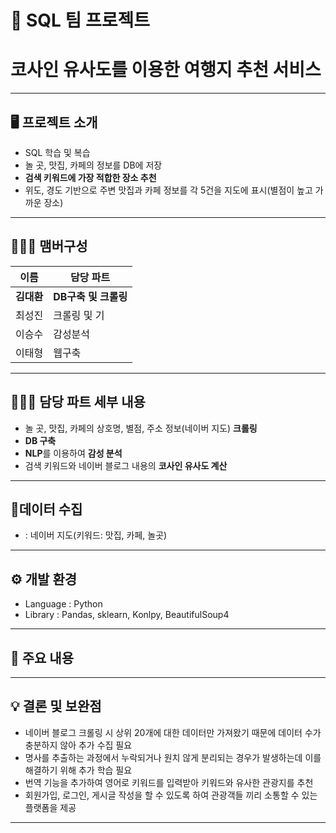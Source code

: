 # 🚩 SQL 팀 프로젝트
# **코사인 유사도를 이용한 여행지 추천 서비스**
----------------------------------------------------------

## 🖥️ 프로젝트 소개
- SQL 학습 및 복습
- 놀 곳, 맛집, 카페의 정보를 DB에 저장
- **검색 키워드에 가장 적합한 장소 추천**
- 위도, 경도 기반으로 주변 맛집과 카페 정보를 각 5건을 지도에 표시(별점이 높고 가까운 장소)
----------------------------------------------------------


## 🧑‍🤝‍🧑 맴버구성
| 이름 | 담당 파트 |
|---|---|
|**김대환**|**DB구축 및 크롤링**|
|최성진|크롤링 및 기|
|이승수|감성분석|
|이태형|웹구축|
----------------------------------------------------------

## 👨🏻‍💻 담당 파트 세부 내용

- 놀 곳, 맛집, 카페의 상호명, 별점, 주소 정보(네이버 지도) **크롤링**
- **DB 구축**
- **NLP**를 이용하여 **감성 분석**
- 검색 키워드와 네이버 블로그 내용의 **코사인 유사도 계산**

----------------------------------------------------------

## 📂데이터 수집
-  : 네이버 지도(키워드: 맛집, 카페, 놀곳)

----------------------------------------------------------

## ⚙️ 개발 환경
- Language : Python
- Library : Pandas, sklearn, Konlpy, BeautifulSoup4
----------------------------------------------------------
## 📌 주요 내용



----------------------------------------------------------
## 💡 결론 및 보완점
- 네이버 블로그 크롤링 시 상위 20개에 대한 데이터만 가져왔기 때문에 데이터 수가 충분하지 않아 추가 수집 필요
- 명사를 추출하는 과정에서 누락되거나 원치 않게 분리되는 경우가 발생하는데 이를 해결하기 위해 추가 학습 필요
- 번역 기능을 추가하여 영어로 키워드를 입력받아 키워드와 유사한 관광지를 추천
- 회원가입, 로그인, 게시글 작성을 할 수 있도록 하여 관광객들 끼리 소통할 수 있는 플랫폼을 제공

----------------------------------------------------------

